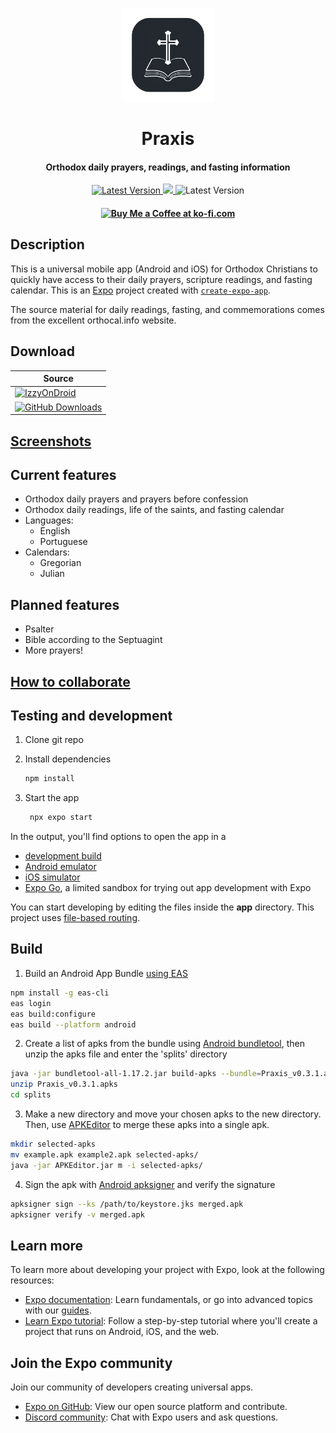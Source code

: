 <p align="center"><img src="assets/images/praxis-icon.png" width="150"></p>
<h1 align="center"><b>Praxis</b></h1>
<h4 align="center">Orthodox daily prayers, readings, and fasting information</h4>
<p align="center">
<a href="https://github.com/JLucasGaldino/Praxis/releases/tag/v0.4.0">
<img alt="Latest Version" src="https://img.shields.io/badge/tag-v0.4.0-8A2BE2">
</a>
<a href="https://www.gnu.org/licenses/gpl-3.0">
<img src="https://img.shields.io/github/v/release/JLucasGaldino/Praxis">
</a>
<img alt="Latest Version" src="https://img.shields.io/badge/Christ%20is%20risen!-8A2BE2">
</p>
<h4 align="center"><a href='https://ko-fi.com/O5O616HNS2' target='_blank'><img height='36' style='border:0px;height:36px;' src='https://storage.ko-fi.com/cdn/kofi5.png?v=6' border='0' alt='Buy Me a Coffee at ko-fi.com' /></a></h4>

## Description
This is a universal mobile app (Android and iOS) for Orthodox Christians to quickly have access to their daily prayers, scripture readings, and fasting calendar. 
This is an [Expo](https://expo.dev) project created with [`create-expo-app`](https://www.npmjs.com/package/create-expo-app).

The source material for daily readings, fasting, and commemorations comes from the excellent orthocal.info website.

## Download
| Source | 
|--------|
| <a href="https://apt.izzysoft.de/fdroid/index/apk/com.jlucasgaldino.Praxis"><img alt="IzzyOnDroid" src="https://img.shields.io/endpoint?url=https://apt.izzysoft.de/fdroid/api/v1/shield/com.jlucasgaldino.Praxis"></a> |
| <a href="https://github.com/JLucasGaldino/Praxis/releases/download/v0.4.0/Praxis_v0.4.0.apk"><img alt="GitHub Downloads" src="https://img.shields.io/github/v/release/JLucasGaldino/Praxis?logo=GitHub&label=GitHub"></a> | 

## [Screenshots](https://github.com/JLucasGaldino/Praxis/blob/main/screenshots/screenshots.md)

## Current features
- Orthodox daily prayers and prayers before confession
- Orthodox daily readings, life of the saints, and fasting calendar
- Languages:
  - English
  - Portuguese
- Calendars:
  - Gregorian
  - Julian

## Planned features
- Psalter
- Bible according to the Septuagint
- More prayers!

## [How to collaborate](https://github.com/JLucasGaldino/Praxis/blob/main/COLLABORATE.md)

## Testing and development

1. Clone git repo

2. Install dependencies

   ```bash
   npm install
   ```

3. Start the app

   ```bash
    npx expo start
   ```

In the output, you'll find options to open the app in a

- [development build](https://docs.expo.dev/develop/development-builds/introduction/)
- [Android emulator](https://docs.expo.dev/workflow/android-studio-emulator/)
- [iOS simulator](https://docs.expo.dev/workflow/ios-simulator/)
- [Expo Go](https://expo.dev/go), a limited sandbox for trying out app development with Expo

You can start developing by editing the files inside the **app** directory. This project uses [file-based routing](https://docs.expo.dev/router/introduction).

## Build

1. Build an Android App Bundle [using EAS](https://docs.expo.dev/build/setup/)

``` bash
npm install -g eas-cli
eas login
eas build:configure
eas build --platform android
```

2. Create a list of apks from the bundle using [Android bundletool](https://developer.android.com/tools/bundletool), then unzip the apks file and enter the 'splits' directory

``` bash
java -jar bundletool-all-1.17.2.jar build-apks --bundle=Praxis_v0.3.1.aab --output=Praxis_v0.3.1.apks
unzip Praxis_v0.3.1.apks
cd splits
```

3. Make a new directory and move your chosen apks to the new directory. Then, use [APKEditor](https://github.com/REAndroid/APKEditor) to merge these apks into a single apk.

``` bash
mkdir selected-apks
mv example.apk example2.apk selected-apks/
java -jar APKEditor.jar m -i selected-apks/
```

4. Sign the apk with [Android apksigner](https://developer.android.com/tools/apksigner) and verify the signature

``` bash
apksigner sign --ks /path/to/keystore.jks merged.apk
apksigner verify -v merged.apk
```

## Learn more

To learn more about developing your project with Expo, look at the following resources:

- [Expo documentation](https://docs.expo.dev/): Learn fundamentals, or go into advanced topics with our [guides](https://docs.expo.dev/guides).
- [Learn Expo tutorial](https://docs.expo.dev/tutorial/introduction/): Follow a step-by-step tutorial where you'll create a project that runs on Android, iOS, and the web.

## Join the Expo community

Join our community of developers creating universal apps.

- [Expo on GitHub](https://github.com/expo/expo): View our open source platform and contribute.
- [Discord community](https://chat.expo.dev): Chat with Expo users and ask questions.
